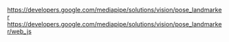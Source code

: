 https://developers.google.com/mediapipe/solutions/vision/pose_landmarker
https://developers.google.com/mediapipe/solutions/vision/pose_landmarker/web_js
